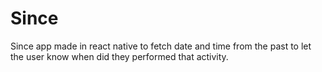 # Since
Since app made in react native to fetch date and time from the past to let the user know when did they performed that activity.
